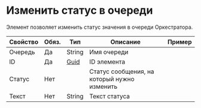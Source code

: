 # Изменить статус в очереди

Элемент позволяет изменить статус значения в очереди Оркестратора.


| Свойство   | Обяз.  | Тип    | Описание         | Пример
| ---------- | ------ | ------ | ---------------- | ----------
| Очередь    | Да     |String  | Имя очереди |
| ID         | Да     |[Guid](https://docs.microsoft.com/ru-ru/dotnet/api/system.guid?view=net-5.0)   | ID элемента |
| Статус     | Нет    |        | Статус сообщения, на который нужно изменить       |
| Текст      | Нет    | String | Текст статуса       |
